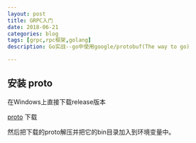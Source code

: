 ```yaml
---
layout: post
title: GRPC入门
date: 2018-06-21
categories: blog
tags: [grpc,rpc框架,golang]
description: Go实战--go中使用google/protobuf(The way to go)

---
```




## 安装 proto

在Windows上直接下载release版本

[proto](https://github.com/google/protobuf/releases)  下载

然后把下载的proto解压并把它的bin目录加入到环境变量中。

